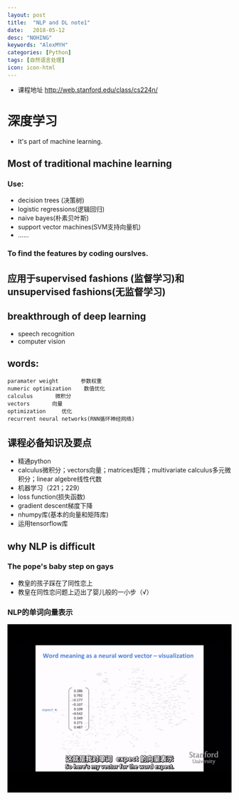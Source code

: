 ```yaml
---
layout: post
title:  "NLP and DL note1"
date:   2018-05-12
desc: "NOHING"
keywords: "AlexMYH"
categories: [Python]
tags: [自然语言处理]
icon: icon-html
---
```




* 课程地址 http://web.stanford.edu/class/cs224n/
# 深度学习
* It's part of machine learning.

## Most of traditional machine learning
### Use:
* decision trees (决策树)
* logistic regressions(逻辑回归)
* naive bayes(朴素贝叶斯)
* support vector machines(SVM支持向量机)
* ......
### To find the features by coding ourslves.


## 应用于supervised fashions (监督学习)和unsupervised fashions(无监督学习)

## breakthrough of deep learning
* speech recognition
* computer vision

## words:
```
paramater weight       参数权重
numeric optimization    数值优化
calculus       微积分
vectors       向量
optimization     优化
recurrent neural networks(RNN循环神经网络)  

```
## 课程必备知识及要点
* 精通python
* calculus微积分；vectors向量；matrices矩阵；multivariate calculus多元微积分；linear algebre线性代数
* 机器学习（221；229）
* loss function(损失函数)
* gradient descent梯度下降
* nhumpy库(基本的向量和矩阵库)
* 运用tensorflow库

## why NLP is difficult
### The pope's baby step on gays
* 教皇的孩子踩在了同性恋上
* 教皇在同性恋问题上迈出了婴儿般的一小步（√）

### NLP的单词向量表示
![avatar](https://github.com/AlexMYH/AlexMYH.github.io/blob/master/static/assets/img/blog/3steps/%E5%90%91%E9%87%8F.png)
